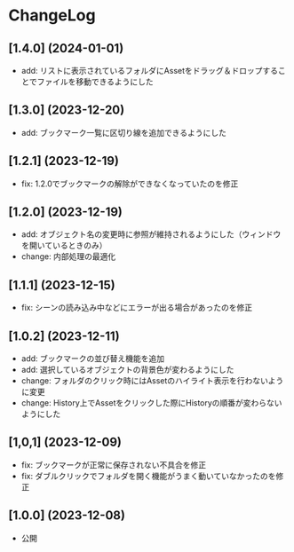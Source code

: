 # ChangeLog
## [1.4.0] (2024-01-01)
- add: リストに表示されているフォルダにAssetをドラッグ＆ドロップすることでファイルを移動できるようにした

## [1.3.0] (2023-12-20)
- add: ブックマーク一覧に区切り線を追加できるようにした

## [1.2.1] (2023-12-19)
- fix: 1.2.0でブックマークの解除ができなくなっていたのを修正

## [1.2.0] (2023-12-19)
- add: オブジェクト名の変更時に参照が維持されるようにした（ウィンドウを開いているときのみ）
- change: 内部処理の最適化

## [1.1.1] (2023-12-15)
- fix: シーンの読み込み中などにエラーが出る場合があったのを修正

## [1.0.2] (2023-12-11)
- add: ブックマークの並び替え機能を追加
- add: 選択しているオブジェクトの背景色が変わるようにした
- change: フォルダのクリック時にはAssetのハイライト表示を行わないように変更
- change: History上でAssetをクリックした際にHistoryの順番が変わらないようにした

## [1,0,1] (2023-12-09)
- fix: ブックマークが正常に保存されない不具合を修正
- fix: ダブルクリックでフォルダを開く機能がうまく動いていなかったのを修正

## [1.0.0] (2023-12-08)
- 公開